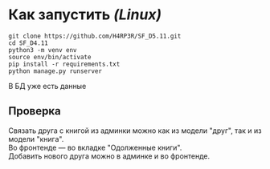 # Как запустить *(Linux)*  

```
git clone https://github.com/H4RP3R/SF_D5.11.git
cd SF_D4.11
python3 -m venv env
source env/bin/activate
pip install -r requirements.txt
python manage.py runserver
```
В БД уже есть данные

## Проверка
Связать друга с книгой из админки можно как из модели "друг", так и из модели "книга".  
Во фронтенде — во вкладке "Одолженные книги".  
Добавить нового друга можно в админке и во фронтенде.  
